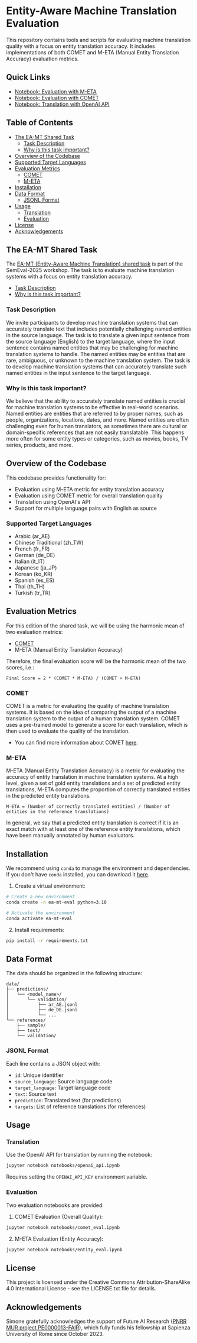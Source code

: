 # Entity-Aware Machine Translation Evaluation

This repository contains tools and scripts for evaluating machine translation quality with a focus on entity translation accuracy. It includes implementations of both COMET and M-ETA (Manual Entity Translation Accuracy) evaluation metrics.

## Quick Links
- [Notebook: Evaluation with M-ETA](notebooks/entity_eval.ipynb)
- [Notebook: Evaluation with COMET](notebooks/comet_eval.ipynb)
- [Notebook: Translation with OpenAI API](notebooks/openai_api.ipynb)

## Table of Contents
- [The EA-MT Shared Task](#the-ea-mt-shared-task)
  - [Task Description](#task-description)
  - [Why is this task important?](#why-is-this-task-important)
- [Overview of the Codebase](#overview-of-the-codebase)
- [Supported Target Languages](#supported-target-languages)
- [Evaluation Metrics](#evaluation-metrics)
  - [COMET](#comet)
  - [M-ETA](#m-eta)
- [Installation](#installation)
- [Data Format](#data-format)
  - [JSONL Format](#jsonl-format)
- [Usage](#usage)
    - [Translation](#translation)
    - [Evaluation](#evaluation)
- [License](#license)
- [Acknowledgements](#acknowledgements)

## The EA-MT Shared Task
The [EA-MT (Entity-Aware Machine Translation) shared task](https://sapienzanlp.github.io/ea-mt/) is part of the SemEval-2025 workshop. The task is to evaluate machine translation systems with a focus on entity translation accuracy.
- [Task Description](#task-description)
- [Why is this task important?](#why-is-this-task-important)

### Task Description
We invite participants to develop machine translation systems that can accurately translate text that includes potentially challenging named entities in the source language. The task is to translate a given input sentence from the source language (English) to the target language, where the input sentence contains named entities that may be challenging for machine translation systems to handle. The named entities may be entities that are rare, ambiguous, or unknown to the machine translation system. The task is to develop machine translation systems that can accurately translate such named entities in the input sentence to the target language.

### Why is this task important?
We believe that the ability to accurately translate named entities is crucial for machine translation systems to be effective in real-world scenarios. Named entities are entities that are referred to by proper names, such as people, organizations, locations, dates, and more. Named entities are often challenging even for human translators, as sometimes there are cultural or domain-specific references that are not easily translatable. This happens more often for some entity types or categories, such as movies, books, TV series, products, and more.

## Overview of the Codebase

This codebase provides functionality for:
- Evaluation using M-ETA metric for entity translation accuracy
- Evaluation using COMET metric for overall translation quality
- Translation using OpenAI's API
- Support for multiple language pairs with English as source

### Supported Target Languages
- Arabic (ar_AE)
- Chinese Traditional (zh_TW) 
- French (fr_FR)
- German (de_DE)
- Italian (it_IT)
- Japanese (ja_JP)
- Korean (ko_KR)
- Spanish (es_ES)
- Thai (th_TH)
- Turkish (tr_TR)

## Evaluation Metrics
For this edition of the shared task, we will be using the harmonic mean of two evaluation metrics:
- [COMET](https://github.com/Unbabel/COMET)
- M-ETA (Manual Entity Translation Accuracy)

Therefore, the final evaluation score will be the harmonic mean of the two scores, i.e.:
```
Final Score = 2 * (COMET * M-ETA) / (COMET + M-ETA)
```

### COMET
COMET is a metric for evaluating the quality of machine translation systems. It is based on the idea of comparing the output of a machine translation system to the output of a human translation system. COMET uses a pre-trained model to generate a score for each translation, which is then used to evaluate the quality of the translation.
- You can find more information about COMET [here](https://github.com/Unbabel/COMET).

### M-ETA
M-ETA (Manual Entity Translation Accuracy) is a metric for evaluating the accuracy of entity translation in machine translation systems. At a high level, given a set of gold entity translations and a set of predicted entity translations, M-ETA computes the proportion of correctly translated entities in the predicted entity translations.

```
M-ETA = (Number of correctly translated entities) / (Number of entities in the reference translations)
```

In general, we say that a predicted entity translation is correct if it is an exact match with at least one of the reference entity translations, which have been manually annotated by human evaluators.


## Installation
We recommend using `conda` to manage the environment and dependencies. If you don't have `conda` installed, you can download it [here](https://docs.conda.io/en/latest/miniconda.html).

1. Create a virtual environment:
```bash
# Create a new environment
conda create -n ea-mt-eval python=3.10

# Activate the environment
conda activate ea-mt-eval
```

2. Install requirements:
```bash
pip install -r requirements.txt
```

## Data Format

The data should be organized in the following structure:
```
data/
├── predictions/
│   └── <model_name>/
│       └── validation/
│           ├── ar_AE.jsonl
│           ├── de_DE.jsonl
│           └── ...
└── references/
    ├── sample/
    ├── test/
    └── validation/
```

### JSONL Format
Each line contains a JSON object with:
- `id`: Unique identifier
- `source_language`: Source language code
- `target_language`: Target language code
- `text`: Source text
- `prediction`: Translated text (for predictions)
- `targets`: List of reference translations (for references)

## Usage

### Translation
Use the OpenAI API for translation by running the notebook:
```bash
jupyter notebook notebooks/openai_api.ipynb
```

Requires setting the `OPENAI_API_KEY` environment variable.

### Evaluation
Two evaluation notebooks are provided:

1. COMET Evaluation (Overall Quality):
```bash
jupyter notebook notebooks/comet_eval.ipynb
```

2. M-ETA Evaluation (Entity Accuracy):
```bash
jupyter notebook notebooks/entity_eval.ipynb
```

## License
This project is licensed under the Creative Commons Attribution-ShareAlike 4.0 International License - see the LICENSE.txt file for details.

## Acknowledgements
Simone gratefully acknowledges the support of Future AI Research ([PNRR MUR project PE0000013-FAIR](https://fondazione-fair.it/en/)), which fully funds his fellowship at Sapienza University of Rome since October 2023.